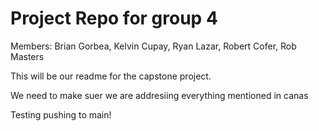 # Project Repo for group 4
Members: Brian Gorbea, Kelvin Cupay, Ryan Lazar, Robert Cofer, Rob Masters

This will be our readme for the capstone project.

We need to make suer we are addresiing everything mentioned in canas

Testing pushing to main!
